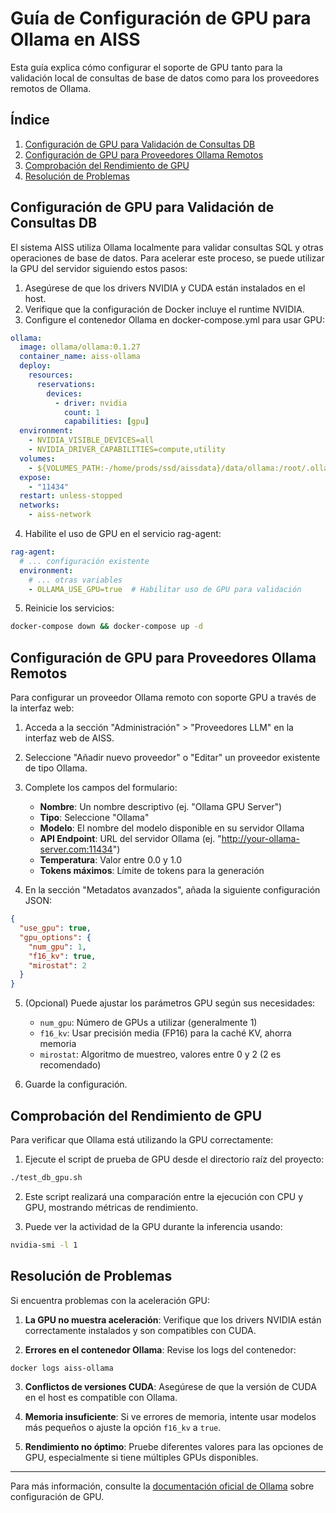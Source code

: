 # Guía de Configuración de GPU para Ollama en AISS

Esta guía explica cómo configurar el soporte de GPU tanto para la validación local de consultas de base de datos como para los proveedores remotos de Ollama.

## Índice
1. [Configuración de GPU para Validación de Consultas DB](#configuración-de-gpu-para-validación-de-consultas-db)
2. [Configuración de GPU para Proveedores Ollama Remotos](#configuración-de-gpu-para-proveedores-ollama-remotos)
3. [Comprobación del Rendimiento de GPU](#comprobación-del-rendimiento-de-gpu)
4. [Resolución de Problemas](#resolución-de-problemas)

## Configuración de GPU para Validación de Consultas DB

El sistema AISS utiliza Ollama localmente para validar consultas SQL y otras operaciones de base de datos. Para acelerar este proceso, se puede utilizar la GPU del servidor siguiendo estos pasos:

1. Asegúrese de que los drivers NVIDIA y CUDA están instalados en el host.
2. Verifique que la configuración de Docker incluye el runtime NVIDIA.
3. Configure el contenedor Ollama en docker-compose.yml para usar GPU:

```yaml
ollama:
  image: ollama/ollama:0.1.27
  container_name: aiss-ollama
  deploy:
    resources:
      reservations:
        devices:
          - driver: nvidia
            count: 1
            capabilities: [gpu]
  environment:
    - NVIDIA_VISIBLE_DEVICES=all
    - NVIDIA_DRIVER_CAPABILITIES=compute,utility
  volumes:
    - ${VOLUMES_PATH:-/home/prods/ssd/aissdata}/data/ollama:/root/.ollama
  expose:
    - "11434"
  restart: unless-stopped
  networks:
    - aiss-network
```

4. Habilite el uso de GPU en el servicio rag-agent:

```yaml
rag-agent:
  # ... configuración existente
  environment:
    # ... otras variables
    - OLLAMA_USE_GPU=true  # Habilitar uso de GPU para validación
```

5. Reinicie los servicios:
```bash
docker-compose down && docker-compose up -d
```

## Configuración de GPU para Proveedores Ollama Remotos

Para configurar un proveedor Ollama remoto con soporte GPU a través de la interfaz web:

1. Acceda a la sección "Administración" > "Proveedores LLM" en la interfaz web de AISS.
2. Seleccione "Añadir nuevo proveedor" o "Editar" un proveedor existente de tipo Ollama.
3. Complete los campos del formulario:
   - **Nombre**: Un nombre descriptivo (ej. "Ollama GPU Server")
   - **Tipo**: Seleccione "Ollama"
   - **Modelo**: El nombre del modelo disponible en su servidor Ollama
   - **API Endpoint**: URL del servidor Ollama (ej. "http://your-ollama-server.com:11434")
   - **Temperatura**: Valor entre 0.0 y 1.0
   - **Tokens máximos**: Límite de tokens para la generación

4. En la sección "Metadatos avanzados", añada la siguiente configuración JSON:
```json
{
  "use_gpu": true,
  "gpu_options": {
    "num_gpu": 1,
    "f16_kv": true,
    "mirostat": 2
  }
}
```

5. (Opcional) Puede ajustar los parámetros GPU según sus necesidades:
   - `num_gpu`: Número de GPUs a utilizar (generalmente 1)
   - `f16_kv`: Usar precisión media (FP16) para la caché KV, ahorra memoria
   - `mirostat`: Algoritmo de muestreo, valores entre 0 y 2 (2 es recomendado)

6. Guarde la configuración.

## Comprobación del Rendimiento de GPU

Para verificar que Ollama está utilizando la GPU correctamente:

1. Ejecute el script de prueba de GPU desde el directorio raíz del proyecto:
```bash
./test_db_gpu.sh
```

2. Este script realizará una comparación entre la ejecución con CPU y GPU, mostrando métricas de rendimiento.

3. Puede ver la actividad de la GPU durante la inferencia usando:
```bash
nvidia-smi -l 1
```

## Resolución de Problemas

Si encuentra problemas con la aceleración GPU:

1. **La GPU no muestra aceleración**: Verifique que los drivers NVIDIA están correctamente instalados y son compatibles con CUDA.

2. **Errores en el contenedor Ollama**: Revise los logs del contenedor:
```bash
docker logs aiss-ollama
```

3. **Conflictos de versiones CUDA**: Asegúrese de que la versión de CUDA en el host es compatible con Ollama.

4. **Memoria insuficiente**: Si ve errores de memoria, intente usar modelos más pequeños o ajuste la opción `f16_kv` a `true`.

5. **Rendimiento no óptimo**: Pruebe diferentes valores para las opciones de GPU, especialmente si tiene múltiples GPUs disponibles.

---

Para más información, consulte la [documentación oficial de Ollama](https://github.com/ollama/ollama/blob/main/docs/gpu.md) sobre configuración de GPU.